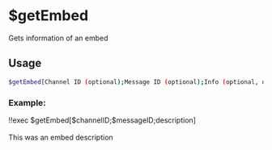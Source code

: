 # $getEmbed

Gets information of an embed

## Usage

```bash
$getEmbed[Channel ID (optional);Message ID (optional);Info (optional, default is description);Embed Number (optional, default is 1)]
```

### Example:
<discord-messages>
          <discord-message :bot="false" role-color="#ffcc9a" author="Member">
        !!exec $getEmbed[$channelID;$messageID;description]<br><br>
          </discord-message>
          <discord-message :bot="true" role-color="#0099ff" author="Custom Command" avatar="https://media.discordapp.net/avatars/725721249652670555/781224f90c3b841ba5b40678e032f74a.webp">
        This was an embed description
        </discord-message>
</discord-messages>